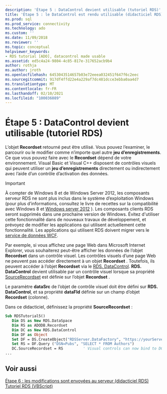```yaml
---
description: 'Étape 5 : DataControl devient utilisable (tutoriel RDS)'
title: 'Étape 5 : le DataControl est rendu utilisable (didacticiel RDS) | Microsoft Docs'
ms.prod: sql
ms.prod_service: connectivity
ms.technology: ado
ms.custom: ''
ms.date: 11/09/2018
ms.reviewer: ''
ms.topic: conceptual
helpviewer_keywords:
- RDS tutorial [ADO], datacontrol made usable
ms.assetid: ed5c4a24-9804-4c85-817e-317652acb9b4
author: rothja
ms.author: jroth
ms.openlocfilehash: 6453043514657b03e72eeea032451f647f6c2eec
ms.sourcegitcommit: 917df4ffd22e4a229af7dc481dcce3ebba0aa4d7
ms.translationtype: MT
ms.contentlocale: fr-FR
ms.lasthandoff: 02/10/2021
ms.locfileid: "100036089"
---
```

# <a name="step-5-datacontrol-is-made-usable-rds-tutorial"></a>Étape 5 : DataControl devient utilisable (tutoriel RDS)
L’objet **Recordset** retourné peut être utilisé. Vous pouvez l’examiner, le parcourir ou le modifier comme n’importe quel autre **jeu d’enregistrements**. Ce que vous pouvez faire avec le **Recordset** dépend de votre environnement. Visual Basic et Visual C++ disposent de contrôles visuels qui peuvent utiliser un **jeu d’enregistrements** directement ou indirectement avec l’aide d’un contrôle d’activation des données.  
  
> [!IMPORTANT]
>  À compter de Windows 8 et de Windows Server 2012, les composants serveur RDS ne sont plus inclus dans le système d’exploitation Windows (pour plus d’informations, consultez le livre de recettes sur la compatibilité avec Windows 8 et [Windows server 2012](https://www.microsoft.com/download/details.aspx?id=27416) ). Les composants clients RDS seront supprimés dans une prochaine version de Windows. Évitez d'utiliser cette fonctionnalité dans de nouveaux travaux de développement, et prévoyez de modifier les applications qui utilisent actuellement cette fonctionnalité. Les applications qui utilisent RDS doivent migrer vers le [service de données WCF](/dotnet/framework/wcf/).  
  
 Par exemple, si vous affichez une page Web dans Microsoft Internet Explorer, vous souhaiterez peut-être afficher les données de l’objet **Recordset** dans un contrôle visuel. Les contrôles visuels d’une page Web ne peuvent pas accéder directement à un objet **Recordset** . Toutefois, ils peuvent accéder à l’objet **Recordset** via le [RDS. DataControl](../../reference/rds-api/datacontrol-object-rds.md). **RDS. DataControl** devient utilisable par un contrôle visuel lorsque sa propriété [SourceRecordset](../../reference/rds-api/recordset-sourcerecordset-properties-rds.md) est définie sur l’objet **Recordset** .  
  
 Le paramètre **dataSrc** de l’objet de contrôle visuel doit être défini sur **RDS. DataControl**, et sa propriété **dataFld** définie sur un champ d’objet **Recordset** (colonne).  
  
 Dans ce didacticiel, définissez la propriété **SourceRecordset** :  
  
```vb
Sub RDSTutorial5()  
   Dim DS as New RDS.DataSpace  
   Dim RS as ADODB.Recordset  
   Dim DC as New RDS.DataControl  
   Dim DF as Object  
   Set DF = DS.CreateObject("RDSServer.DataFactory", "https://yourServer")  
   Set RS = DF.Query ("DSN=Pubs", "SELECT * FROM Authors")  
   DC.SourceRecordset = RS         ' Visual controls can now bind to DC.  
...  
```  
  
## <a name="see-also"></a>Voir aussi  
 [Étape 6 : les modifications sont envoyées au serveur (didacticiel RDS)](./step-6-changes-are-sent-to-the-server-rds-tutorial.md)   
 [Tutoriel RDS (VBScript)](./rds-tutorial-vbscript.md)